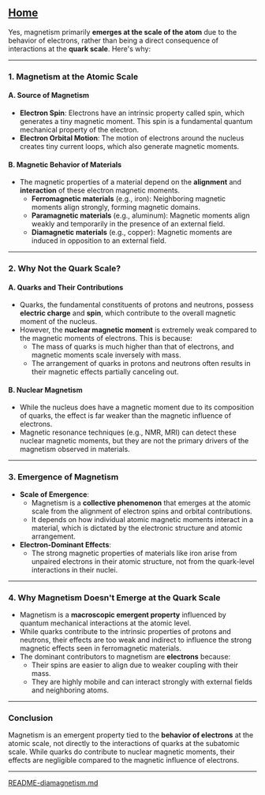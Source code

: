 [Home](https://t2m.io/VwvDcuw)
---

Yes, magnetism primarily **emerges at the scale of the atom** due to the behavior of electrons, rather than being a direct consequence of interactions at the **quark scale**. Here's why:

---

### **1. Magnetism at the Atomic Scale**
#### **A. Source of Magnetism**
- **Electron Spin**: Electrons have an intrinsic property called spin, which generates a tiny magnetic moment. This spin is a fundamental quantum mechanical property of the electron.
- **Electron Orbital Motion**: The motion of electrons around the nucleus creates tiny current loops, which also generate magnetic moments.

#### **B. Magnetic Behavior of Materials**
- The magnetic properties of a material depend on the **alignment** and **interaction** of these electron magnetic moments.
  - **Ferromagnetic materials** (e.g., iron): Neighboring magnetic moments align strongly, forming magnetic domains.
  - **Paramagnetic materials** (e.g., aluminum): Magnetic moments align weakly and temporarily in the presence of an external field.
  - **Diamagnetic materials** (e.g., copper): Magnetic moments are induced in opposition to an external field.

---

### **2. Why Not the Quark Scale?**
#### **A. Quarks and Their Contributions**
- Quarks, the fundamental constituents of protons and neutrons, possess **electric charge** and **spin**, which contribute to the overall magnetic moment of the nucleus.
- However, the **nuclear magnetic moment** is extremely weak compared to the magnetic moments of electrons. This is because:
  - The mass of quarks is much higher than that of electrons, and magnetic moments scale inversely with mass.
  - The arrangement of quarks in protons and neutrons often results in their magnetic effects partially canceling out.

#### **B. Nuclear Magnetism**
- While the nucleus does have a magnetic moment due to its composition of quarks, the effect is far weaker than the magnetic influence of electrons.
- Magnetic resonance techniques (e.g., NMR, MRI) can detect these nuclear magnetic moments, but they are not the primary drivers of the magnetism observed in materials.

---

### **3. Emergence of Magnetism**
- **Scale of Emergence**:
  - Magnetism is a **collective phenomenon** that emerges at the atomic scale from the alignment of electron spins and orbital contributions.
  - It depends on how individual atomic magnetic moments interact in a material, which is dictated by the electronic structure and atomic arrangement.
- **Electron-Dominant Effects**:
  - The strong magnetic properties of materials like iron arise from unpaired electrons in their atomic structure, not from the quark-level interactions in their nuclei.

---

### **4. Why Magnetism Doesn't Emerge at the Quark Scale**
- Magnetism is a **macroscopic emergent property** influenced by quantum mechanical interactions at the atomic level.
- While quarks contribute to the intrinsic properties of protons and neutrons, their effects are too weak and indirect to influence the strong magnetic effects seen in ferromagnetic materials.
- The dominant contributors to magnetism are **electrons** because:
  - Their spins are easier to align due to weaker coupling with their mass.
  - They are highly mobile and can interact strongly with external fields and neighboring atoms.

---

### **Conclusion**
Magnetism is an emergent property tied to the **behavior of electrons** at the atomic scale, not directly to the interactions of quarks at the subatomic scale. While quarks do contribute to nuclear magnetic moments, their effects are negligible compared to the magnetic influence of electrons.


---

[README-diamagnetism.md](https://t2m.io/Y0bmyqB)
